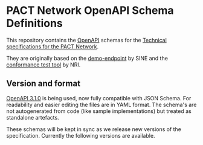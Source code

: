 # PACT Network OpenAPI Schema Definitions

This repository contains the [OpenAPI](https://www.openapis.org) schemas for the 
[Technical specifications for the PACT Network](https://github.com/wbcsd/data-exchange-protocol).

They are originally based on the [demo-endpoint](https://github.com/wbcsd/demo-endpoint) by SINE and the [conformance test tool](https://github.com/mill6-plat6aux/pathfinder-testbed) by NRI.

## Version and format

[OpenAPI 3.1.0](https://spec.openapis.org/oas/latest.html) is being used, now fully compatible with JSON Schema. 
For readability and easier editing the files are in YAML format. The schema's are not autogenerated from
code (like sample implementations) but treated as standalone artefacts.

These schemas will be kept in sync as we release new versions of the specification. Currently
the following versions are available.

